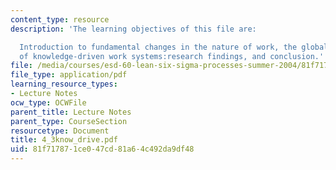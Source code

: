 ```yaml
---
content_type: resource
description: 'The learning objectives of this file are:

  Introduction to fundamental changes in the nature of work, the global diffusion
  of knowledge-driven work systems:research findings, and conclusion.'
file: /media/courses/esd-60-lean-six-sigma-processes-summer-2004/81f717871ce047cd81a64c492da9df48_4_3know_drive.pdf
file_type: application/pdf
learning_resource_types:
- Lecture Notes
ocw_type: OCWFile
parent_title: Lecture Notes
parent_type: CourseSection
resourcetype: Document
title: 4_3know_drive.pdf
uid: 81f71787-1ce0-47cd-81a6-4c492da9df48
---
```

